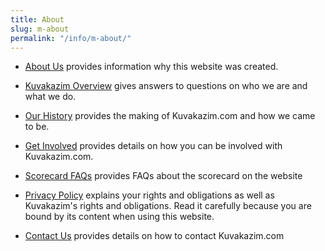 ```yaml
---
title: About
slug: m-about
permalink: "/info/m-about/"
---
```


- [About Us](about) provides information why this website was created. 

- [Kuvakazim Overview](kuvakazim-overview) gives answers to questions on who we are and what we do.

- [Our History](our-history) provides the making of Kuvakazim.com and how we came to be.

- [Get Involved](get-involved) provides details on how you can be involved with Kuvakazim.com.

 

- [Scorecard FAQs](scorecard) provides FAQs about the scorecard on the website 

- [Privacy Policy](privacy-policy) explains your rights and obligations as well as Kuvakazim's rights and obligations. Read it carefully because you are bound by its content when using this website.

- [Contact Us](contact) provides details on how to contact Kuvakazim.com
